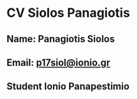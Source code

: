 # CV Siolos Panagiotis

## Name: Panagiotis Siolos

## Email: p17siol@ionio.gr

## Student Ionio Panapestimio

##
